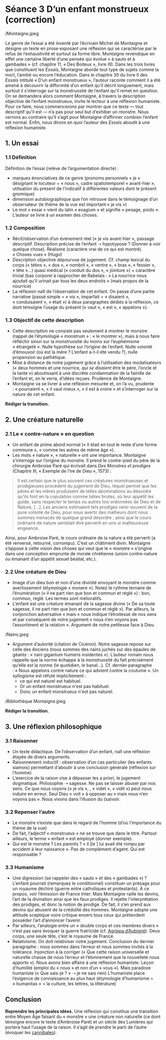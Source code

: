 # Séance 3 D’un enfant monstrueux (correction)

/Montaigne.jpeg

Le genre de l’essai a été inventé par l’écrivain Michel de Montaigne et désigne un texte en prose exposant une réflexion qui se caractérise par le refus de l’exhaustivité et surtout sa forme libre. Montaigne revendique en effet une certaine liberté d’une pensée qui évolue « à sauts et à gambades » (cf. chapitre 11, « Des Boiteux », livre III). Dans les trois livres que constituent les *Essais*, Montaigne aborde tout type de sujets comme la mort, l’amitié ou encore l’éducation. Dans le chapitre 30 du livre II des *Essais* intitulé « D’un enfant monstrueux », l’auteur raconte comment il a été amené à découvrir la difformité d’un enfant qu’il décrit longuement, mais surtout il s’interroge sur la monstruosité de l’enfant qu’il remet en question. On se demandera alors comment Montaigne, à travers la description objective de l’enfant monstrueux, invite le lecteur à une réflexion humaniste. Pour ce faire, nous commencerons par montrer que ce texte — tout descriptif qu’il est — n’a pas pour seul but d’exhiber un monstre. Nous verrons au contraire qu’il s’agit pour Montaigne d’affirmer combien l’enfant est normal. Enfin, nous dirons en quoi l’auteur des *Essais* aboutit à une réflexion humaniste.

## 1. Un essai
### 1.1 Définition
Définition de l’essai (relève de l’argumentation directe) :
- marques énonciatives de ce genre (pronoms personnels « je » désignant le locuteur + « nous », cadre spatiotemporel « avant-hier », utilisation du présent de l’indicatif à différentes valeurs dont le présent gnomique)
- dimension autobiographique que l’on retrouve dans le témoignage d’un observateur (le thème de la vue est important « je vis »)
- Le mot « essai » vient du latin « exagium » et signifie « pesage, poids ». L’auteur se livre à un examen des choses. 

### 1.2 Composition
- Récit/observation d’un événement réel (« je vis avant-hier », passage descriptif. Description précise de l’enfant ➝ hypotypose ? (Donner à voir quelque chose). Réalisme (caractère vrai de ce qui est montré). « Choses vues » (Hugo)
- Description objective dépourvue de jugement. Cf. champ lexical du corps (« tétins », « dos », « nombril », « ventre », « bras », « fessier », « tête »...) quasi médical (« conduit du dos », « jointure ») + caractère trivial (bas corporel à rapprocher de Rabelais : « La nourrice nous ajoutait qu’il urinait par tous les deux endroits » (mais propos de la nourrice)
- La réflexion naît de l’observation de cet enfant. On passe d’une partie narrative (passé simple = « vis », imparfait = « disaient », « conduisaient », « était ») à deux paragraphes dédiés à la réflexion, ce dont témoigne l’usage du présent (« vaut », « est », « appelons »).

### 1.3 Objectif de cette description
- Cette description ne consiste pas seulement à montrer le monstre (rappel de l’étymologie « monstrum » : « le montrer »), mais à nous faire réfléchir sinon sur la monstruosité du moins sur l’euphémisme « étrangeté ». Nulle hypothèse sur l’origine de l’enfant. Nulle volonté d’émouvoir (où est la mère ? L’enfant a-t-il été vendu ?), nulle propension au pathétique.
- Mise à distance de notre jugement grâce à l’utilisation des modalisateurs (« deux hommes et une nourrice, *qui se disaient* être le père, l’oncle et la tante ») aboutissant à une discrète condamnation de la famille de l’enfant et, on le verra, d’idées reçues. Prudence de Montaigne.
- Montaigne va se livrer à une réflexion mesurée et, on l’a vu, prudente : « pourraient », « il vaut mieux », « il est à croire » et s’interroger sur la nature de cet enfant.

**Rédiger la transition.**

## 2. Une créature naturelle
### 2.1 Le « contre-nature » en question
- Un enfant de prime abord normal (« Il était en tout le reste d’une forme commune », « comme les autres de même âge »).
- Les mots « nature », « naturelle » ont une importance. Montaigne s’interroge sur l’origine du monstre. Il prend le contre-pied du père de la chirurgie Ambroise Paré qui écrivait dans *Des Monstres et prodiges* (Chapitre III, « Exemple de l’ire de Dieu », 1573) :

> Il est certain que le plus souvent ces créatures monstrueuses et prodigieuses procèdent du jugement de Dieu, lequel permet que les pères et les mères produisent de telles abominations au désordre qu'ils font en la copulation comme bêtes brutes, où leur appétit les guide, sans respecter le temps ou autres lois ordonnées de Dieu et de Nature, [...]. Les anciens estimaient tels prodiges venir souvent de la pure volonté de Dieu, pour nous avertir des malheurs dont nous sommes menacés de quelque grand désordre ; ainsi que le cours ordinaire de nature semblait être perverti en une si malheureuse engeance.

Ainsi, pour Ambroise Paré, le cours ordinaire de la nature a été perverti (a été renversé, retourné, corrompu). C’est un châtiment divin. Montaigne s’oppose à cette vision des choses qui veut que le « monstre » s’origine dans une conception emprunte de morale chrétienne (union contre-nature ou émanant d’un appétit sexuel bestial, etc.).

### 2.2 Une créature de Dieu
- Image d’un dieu bon et non d’une divinité envoyant le monstre comme avertissement (étymologie « monere »). Notez le rythme ternaire de l’énumération (« il ne part rien que bon et commun et réglé ») : bon, commun, réglé. Les termes sont mélioratifs. 
- L’enfant est une créature émanant de la sagesse divine (« De sa toute sagesse, il ne part rien que bon et commun et réglé »). Par ailleurs, la conjonction adversative « mais » nous indique l’étroitesse de nos sens et par conséquent de notre jugement « nous n’en voyons pas l’assortiment et la relation ». Argument de notre petitesse face à Dieu.

/Nains.jpeg

- Argument d’autorité (citation de Cicéron). Notre sagesse repose sur celle des Anciens (nous sommes des nains juchés sur des épaules de géants : « nani gigantum humeris insidentes »). L’auteur romain nous rappelle que la norme échappe à la monstruosité du fait précisément qu’elle est la norme (le quotidien, le banal...). Cf. dernier paragraphe : « Nous appelons contre nature ce qui advient contre la coutume ». Un syllogisme est réfuté implicitement :
	- ce qui est naturel est habituel.
	- Or un enfant monstrueux n'est pas habituel.
	- Donc un enfant monstrueux n'est pas naturel.

/Bibliothèque Montaigne.jpeg

**Rédiger la transition.**

## 3. Une réflexion philosophique
### 3.1 Raisonner
- Un texte didactique. De l’observation d’un enfant, naît une réflexion étayée de divers arguments.
- Raisonnement inductif : observation d’un cas particulier (les enfants siamois) permettant d’aboutir à une conclusion générale (réflexion sur l’homme)
- L’exercice de la raison vise à dépasser les a priori, le jugement dogmatique. Philosophie ➝ sagesse. Ne pas se laisser abuser par nos sens. Ce que nous voyons (« je vis », , « videt », « vidit ») peut nous induire en erreur. Seul Dieu « voit » à opposer au « mais nous n’en voyons pas ». Nous vivons dans l’illusion du (sa)voir.

### 3.2 Repenser l’autre
- Le monstre n’existe que dans le regard de l’homme (d’où l’importance du thème de la vue)
- De fait, l’adjectif « monstrueux » ne se trouve que dans le titre. Partout ailleurs, le terme « enfant » est employé (donner exemple).
- Qui est le monstre ? Les parents ? « il [le ] lui avait été rompu par accident à leur naissance ». Pas de complément d’agent. Qui est responsable ?

### 3.3 Humanisme
- Une digression (se rappeler des « sauts » et des « gambades »)  ? L’enfant pourrait (remarquez le conditionnel) constituer un présage pour un royaume déchiré (guerre entre catholiques et protestants). À ce propos, voir l’émission de France Inter. Mais Montaigne raille les devins, l’art de la divination ainsi que les faux prodiges. Il rejette l'interprétation des prodiges, et donc la notion de prodige. De fait, il s’en prend aux devins qui abusent de la crédulité des hommes. Montaigne adopte une attitude sceptique voire critique envers tous ceux qui prétendent posséder l’art d’annoncer l’avenir.
- Par ailleurs, l’analogie entre un « double corps et ces membres divers » n’est pas sans évoquer la guerre fratricide (cf. [Agrippa d’Aubigné](http://www.ralentirtravaux.com/lettres/textes/poemes/france-mere-affligee.php)). Deux corps, une seule tête, c’est le royaume de France.
- Relativisme. On doit relativiser notre jugement. Conclusion du dernier paragraphe : nous sommes dans l’erreur et nous sommes invités à la tolérance. Injonction à la corriger (« Que cette raison universelle et naturelle chasse de nous l’erreur et l’étonnement que la nouvelleté nous apporte »). Nous avons bien affaire à une réflexion humaniste. Leçon d’humilité (emploi du « nous » et non d’un « vous »). Mais paradoxe humaniste (« Que sais-je ? » ➝ je ne sais rien) L’humaniste place l’exigence de connaissance au plus haut (étymologie d’humanisme = « humanitas » = la culture, les lettres, la littérature)

## Conclusion
**Reprendre les principales idées.**
Une réflexion qui constitue une transition entre Moyen Âge faisant du « monstre » une créature non naturelle (ce dont témoigne encore le texte d’Ambroise Paré) et un siècle des Lumières qui portera haut l’usage de la raison. Il s’agit de prendre le parti de l’autre (évoquer les [cannibales](http://www.bacdefrancais.net/canni.php)).

